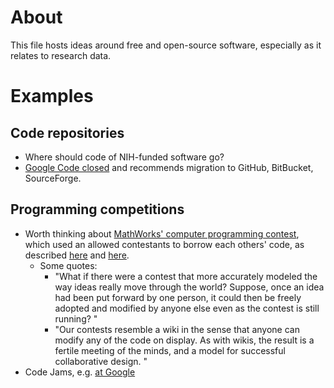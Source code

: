 # About
This file hosts ideas around free and open-source software, especially as it relates to research data.

# Examples
## Code repositories
* Where should code of NIH-funded software go?
* [Google Code closed](http://google-opensource.blogspot.com/2015/03/farewell-to-google-code.html) and recommends migration to GitHub, BitBucket, SourceForge.

## Programming competitions
* Worth thinking about [MathWorks' computer programming contest](http://mathworks.com/matlabcentral/contest/), which used an  allowed contestants to borrow each others' code, as described [here](https://books.google.de/books?id=afqfFW8WV9cC&pg=PA60&lpg=PA60&dq=MathWorks%27+computer+programming+contest&source=bl&ots=p-zsUKqiCG&sig=Yqf_WXEUZNItX8DSggut3PwT_6I&hl=en&sa=X&ei=u8PSVJTRNsWt7ga0joHgBg&ved=0CEUQ6AEwBg#v=onepage&q=MathWorks%27%20computer%20programming%20contest&f=false) and [here](http://www.starchamber.com/gulley/pubs/tweaking/tweaking.html).
  * Some quotes: 
    * "What if there were a contest that more accurately modeled the way ideas really move through the world? Suppose, once an idea had been put forward by one person, it could then be freely adopted and modified by anyone else even as the contest is still running? "
    * "Our contests resemble a wiki in the sense that anyone can modify any of the code on display. As with wikis, the result is a fertile meeting of the minds, and a model for successful collaborative design. "
* Code Jams, e.g. [at Google](https://code.google.com/codejam)
